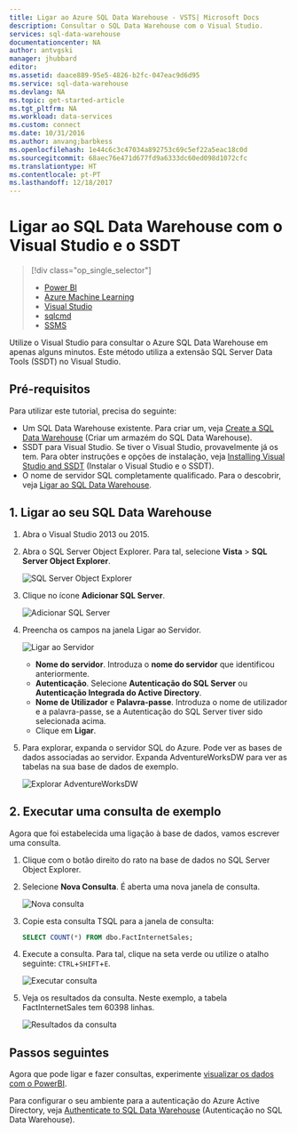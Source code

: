 ```yaml
---
title: Ligar ao Azure SQL Data Warehouse - VSTS| Microsoft Docs
description: Consultar o SQL Data Warehouse com o Visual Studio.
services: sql-data-warehouse
documentationcenter: NA
author: antvgski
manager: jhubbard
editor: 
ms.assetid: daace889-95e5-4826-b2fc-047eac9d6d95
ms.service: sql-data-warehouse
ms.devlang: NA
ms.topic: get-started-article
ms.tgt_pltfrm: NA
ms.workload: data-services
ms.custom: connect
ms.date: 10/31/2016
ms.author: anvang;barbkess
ms.openlocfilehash: 1e44c6c3c47034a892753c69c5ef22a5eac18c0d
ms.sourcegitcommit: 68aec76e471d677fd9a6333dc60ed098d1072cfc
ms.translationtype: HT
ms.contentlocale: pt-PT
ms.lasthandoff: 12/18/2017
---
```

# <a name="connect-to-sql-data-warehouse-with-visual-studio-and-ssdt"></a>Ligar ao SQL Data Warehouse com o Visual Studio e o SSDT
> [!div class="op_single_selector"]
> * [Power BI](sql-data-warehouse-get-started-visualize-with-power-bi.md)
> * [Azure Machine Learning](sql-data-warehouse-get-started-analyze-with-azure-machine-learning.md)
> * [Visual Studio](sql-data-warehouse-query-visual-studio.md)
> * [sqlcmd](sql-data-warehouse-get-started-connect-sqlcmd.md) 
> * [SSMS](sql-data-warehouse-query-ssms.md)
> 
> 

Utilize o Visual Studio para consultar o Azure SQL Data Warehouse em apenas alguns minutos. Este método utiliza a extensão SQL Server Data Tools (SSDT) no Visual Studio. 

## <a name="prerequisites"></a>Pré-requisitos
Para utilizar este tutorial, precisa do seguinte:

* Um SQL Data Warehouse existente. Para criar um, veja [Create a SQL Data Warehouse][Create a SQL Data Warehouse] (Criar um armazém do SQL Data Warehouse).
* SSDT para Visual Studio. Se tiver o Visual Studio, provavelmente já os tem. Para obter instruções e opções de instalação, veja [Installing Visual Studio and SSDT][Installing Visual Studio and SSDT] (Instalar o Visual Studio e o SSDT).
* O nome de servidor SQL completamente qualificado. Para o descobrir, veja [Ligar ao SQL Data Warehouse][Connect to SQL Data Warehouse].

## <a name="1-connect-to-your-sql-data-warehouse"></a>1. Ligar ao seu SQL Data Warehouse
1. Abra o Visual Studio 2013 ou 2015.
2. Abra o SQL Server Object Explorer. Para tal, selecione **Vista** > **SQL Server Object Explorer**.
   
    ![SQL Server Object Explorer][1]
3. Clique no ícone **Adicionar SQL Server**.
   
    ![Adicionar SQL Server][2]
4. Preencha os campos na janela Ligar ao Servidor.
   
    ![Ligar ao Servidor][3]
   
   * **Nome do servidor**. Introduza o **nome do servidor** que identificou anteriormente.
   * **Autenticação**. Selecione **Autenticação do SQL Server** ou **Autenticação Integrada do Active Directory**.
   * **Nome de Utilizador** e **Palavra-passe**. Introduza o nome de utilizador e a palavra-passe, se a Autenticação do SQL Server tiver sido selecionada acima.
   * Clique em **Ligar**.
5. Para explorar, expanda o servidor SQL do Azure. Pode ver as bases de dados associadas ao servidor. Expanda AdventureWorksDW para ver as tabelas na sua base de dados de exemplo.
   
    ![Explorar AdventureWorksDW][4]

## <a name="2-run-a-sample-query"></a>2. Executar uma consulta de exemplo
Agora que foi estabelecida uma ligação à base de dados, vamos escrever uma consulta.

1. Clique com o botão direito do rato na base de dados no SQL Server Object Explorer.
2. Selecione **Nova Consulta**. É aberta uma nova janela de consulta.
   
    ![Nova consulta][5]
3. Copie esta consulta TSQL para a janela de consulta:
   
    ```sql
    SELECT COUNT(*) FROM dbo.FactInternetSales;
    ```
4. Execute a consulta. Para tal, clique na seta verde ou utilize o atalho seguinte: `CTRL`+`SHIFT`+`E`.
   
    ![Executar consulta][6]
5. Veja os resultados da consulta. Neste exemplo, a tabela FactInternetSales tem 60398 linhas.
   
    ![Resultados da consulta][7]

## <a name="next-steps"></a>Passos seguintes
Agora que pode ligar e fazer consultas, experimente [visualizar os dados com o PowerBI][visualizing the data with PowerBI].

Para configurar o seu ambiente para a autenticação do Azure Active Directory, veja [Authenticate to SQL Data Warehouse][Authenticate to SQL Data Warehouse] (Autenticação no SQL Data Warehouse).

<!--Arcticles-->
[Connect to SQL Data Warehouse]: sql-data-warehouse-connect-overview.md
[Create a SQL Data Warehouse]: sql-data-warehouse-get-started-provision.md
[Installing Visual Studio and SSDT]: sql-data-warehouse-install-visual-studio.md
[Authenticate to SQL Data Warehouse]: sql-data-warehouse-authentication.md
[visualizing the data with PowerBI]: sql-data-warehouse-get-started-visualize-with-power-bi.md  

<!--Other-->
[Azure portal]: https://portal.azure.com

<!--Image references-->

[1]: media/sql-data-warehouse-query-visual-studio/open-ssdt.png
[2]: media/sql-data-warehouse-query-visual-studio/add-server.png
[3]: media/sql-data-warehouse-query-visual-studio/connection-dialog.png
[4]: media/sql-data-warehouse-query-visual-studio/explore-sample.png
[5]: media/sql-data-warehouse-query-visual-studio/new-query2.png
[6]: media/sql-data-warehouse-query-visual-studio/run-query.png
[7]: media/sql-data-warehouse-query-visual-studio/query-results.png
